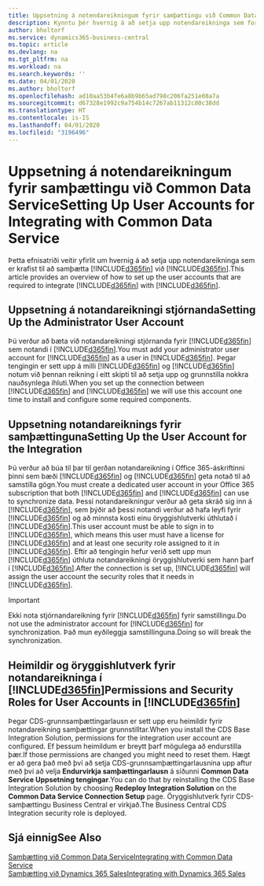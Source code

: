 ```yaml
---
title: Uppsetning á notendareikningum fyrir samþættingu við Common Data Service | Microsoft Docs
description: Kynntu þér hvernig á að setja upp notendareikninga sem forritin nota til að skiptast á gögnum og sem fólk notar til að fá aðgang að og samstilla gögn í forritunum.
author: bholtorf
ms.service: dynamics365-business-central
ms.topic: article
ms.devlang: na
ms.tgt_pltfrm: na
ms.workload: na
ms.search.keywords: ''
ms.date: 04/01/2020
ms.author: bholtorf
ms.openlocfilehash: ad10aa53b4fe6a8b9b65ad798c206fa251e08a7a
ms.sourcegitcommit: d67328e1992c9a754b14c7267ab11312c80c38dd
ms.translationtype: HT
ms.contentlocale: is-IS
ms.lasthandoff: 04/01/2020
ms.locfileid: "3196496"
---
```

# <a name="setting-up-user-accounts-for-integrating-with-common-data-service"></a><span data-ttu-id="c55d0-103">Uppsetning á notendareikningum fyrir samþættingu við Common Data Service</span><span class="sxs-lookup"><span data-stu-id="c55d0-103">Setting Up User Accounts for Integrating with Common Data Service</span></span>
<span data-ttu-id="c55d0-104">Þetta efnisatriði veitir yfirlit um hvernig á að setja upp notendareikninga sem er krafist til að samþætta [!INCLUDE[d365fin](includes/cds_long_md.md)] við [!INCLUDE[d365fin](includes/d365fin_md.md)].</span><span class="sxs-lookup"><span data-stu-id="c55d0-104">This article provides an overview of how to set up the user accounts that are required to integrate [!INCLUDE[d365fin](includes/cds_long_md.md)] with [!INCLUDE[d365fin](includes/d365fin_md.md)].</span></span>  

## <a name="setting-up-the-administrator-user-account"></a><span data-ttu-id="c55d0-105">Uppsetning á notandareikningi stjórnanda</span><span class="sxs-lookup"><span data-stu-id="c55d0-105">Setting Up the Administrator User Account</span></span>
<span data-ttu-id="c55d0-106">Þú verður að bæta við notandareikningi stjórnanda fyrir [!INCLUDE[d365fin](includes/d365fin_md.md)] sem notandi í [!INCLUDE[d365fin](includes/cds_long_md.md)].</span><span class="sxs-lookup"><span data-stu-id="c55d0-106">You must add your administrator user account for [!INCLUDE[d365fin](includes/d365fin_md.md)] as a user in [!INCLUDE[d365fin](includes/cds_long_md.md)].</span></span> <span data-ttu-id="c55d0-107">Þegar tengingin er sett upp á milli [!INCLUDE[d365fin](includes/d365fin_md.md)] og [!INCLUDE[d365fin](includes/cds_long_md.md)] notum við þennan reikning í eitt skipti til að setja upp og grunnstilla nokkra nauðsynlega íhluti.</span><span class="sxs-lookup"><span data-stu-id="c55d0-107">When you set up the connection between [!INCLUDE[d365fin](includes/d365fin_md.md)] and [!INCLUDE[d365fin](includes/cds_long_md.md)] we will use this account one time to install and configure some required components.</span></span> <!--Verify this-->

## <a name="setting-up-the-user-account-for-the-integration"></a><span data-ttu-id="c55d0-108">Uppsetning notandareiknings fyrir samþættinguna</span><span class="sxs-lookup"><span data-stu-id="c55d0-108">Setting Up the User Account for the Integration</span></span>
<span data-ttu-id="c55d0-109">Þú verður að búa til þar til gerðan notandareikning í Office 365-áskriftinni þinni sem bæði [!INCLUDE[d365fin](includes/d365fin_md.md)] og [!INCLUDE[d365fin](includes/cds_long_md.md)] geta notað til að samstilla gögn.</span><span class="sxs-lookup"><span data-stu-id="c55d0-109">You must create a dedicated user account in your Office 365 subscription that both [!INCLUDE[d365fin](includes/d365fin_md.md)] and [!INCLUDE[d365fin](includes/cds_long_md.md)] can use to synchronize data.</span></span> <span data-ttu-id="c55d0-110">Þessi notandareikningur verður að geta skráð sig inn á [!INCLUDE[d365fin](includes/cds_long_md.md)], sem þýðir að þessi notandi verður að hafa leyfi fyrir [!INCLUDE[d365fin](includes/cds_long_md.md)] og að minnsta kosti einu öryggishlutverki úthlutað í [!INCLUDE[d365fin](includes/cds_long_md.md)].</span><span class="sxs-lookup"><span data-stu-id="c55d0-110">This user account must be able to sign in to [!INCLUDE[d365fin](includes/cds_long_md.md)], which means this user must have a license for [!INCLUDE[d365fin](includes/cds_long_md.md)] and at least one security role assigned to it in [!INCLUDE[d365fin](includes/cds_long_md.md)].</span></span> <!--not sure that this applies as described [here](/dynamics365/customer-engagement/admin/create-users-assign-online-security-roles#create-a-user-account). For more information about how to create users in [!INCLUDE[d365fin](includes/cds_long_md.md)], see [Manage security, users, and teams](https://go.microsoft.com/fwlink/?LinkID=616518). --> <span data-ttu-id="c55d0-111">Eftir að tengingin hefur verið sett upp mun [!INCLUDE[d365fin](includes/d365fin_md.md)] úthluta notandareikningi öryggishlutverki sem hann þarf í [!INCLUDE[d365fin](includes/d365fin_md.md)].</span><span class="sxs-lookup"><span data-stu-id="c55d0-111">After the connection is set up, [!INCLUDE[d365fin](includes/d365fin_md.md)] will assign the user account the security roles that it needs in [!INCLUDE[d365fin](includes/d365fin_md.md)].</span></span>

<!--![Assisted setup guide showing place to enter synchronization user credentials](media/sync-user-setup.png "Visualization assisted setup wizard page showing place to enter synchronization user credentials")-->

> [!IMPORTANT]  
> <span data-ttu-id="c55d0-112">Ekki nota stjórnandareikning fyrir [!INCLUDE[d365fin](includes/cds_long_md.md)] fyrir samstillingu.</span><span class="sxs-lookup"><span data-stu-id="c55d0-112">Do not use the administrator account for [!INCLUDE[d365fin](includes/cds_long_md.md)] for synchronization.</span></span> <span data-ttu-id="c55d0-113">Það mun eyðileggja samstillinguna.</span><span class="sxs-lookup"><span data-stu-id="c55d0-113">Doing so will break the synchronization.</span></span>

## <a name="permissions-and-security-roles-for-user-accounts-in-d365fin"></a><span data-ttu-id="c55d0-114">Heimildir og öryggishlutverk fyrir notandareikninga í [!INCLUDE[d365fin](includes/cds_long_md.md)]</span><span class="sxs-lookup"><span data-stu-id="c55d0-114">Permissions and Security Roles for User Accounts in [!INCLUDE[d365fin](includes/cds_long_md.md)]</span></span>
<span data-ttu-id="c55d0-115">Þegar CDS-grunnsamþættingarlausn er sett upp eru heimildir fyrir notandareikning samþættingar grunnstilltar.</span><span class="sxs-lookup"><span data-stu-id="c55d0-115">When you install the CDS Base Integration Solution, permissions for the integration user account are configured.</span></span> <span data-ttu-id="c55d0-116">Ef þessum heimildum er breytt þarf mögulega að endurstilla þær.</span><span class="sxs-lookup"><span data-stu-id="c55d0-116">If those permissions are changed you might need to reset them.</span></span> <span data-ttu-id="c55d0-117">Hægt er að gera það með því að setja CDS-grunnsamþættingarlausnina upp aftur með því að velja **Endurvirkja samþættingarlausn** á síðunni **Common Data Service Uppsetning tengingar**.</span><span class="sxs-lookup"><span data-stu-id="c55d0-117">You can do that by reinstalling the CDS Base Integration Solution by choosing **Redeploy Integration Solution** on the **Common Data Service Connection Setup** page.</span></span> <span data-ttu-id="c55d0-118">Öryggishlutverk fyrir CDS-samþættingu Business Central er virkjað.</span><span class="sxs-lookup"><span data-stu-id="c55d0-118">The Business Central CDS Integration security role is deployed.</span></span>


<!--
The following tables list the minimum permissions for the user accounts in [!INCLUDE[d365fin](includes/cds_long_md.md)].

### Minimum Permissions for the Administrator
The following table displays the minimum permissions on each tab for each security role that is required for the administrator user.

##### Customization
|Security Role|Access Level|Dynamics NAV 2018 and Earlier|Business Central <br> October 2018|Business Central <br> April 2019|
|----|----|-----|----|----|
|Model Driven App|Global|||Read|
|Plugin Assembly|Global|Read|Read|Read|
|Plugin Type|Global|Read|Read|Read|
|Relationship|Global|||Read|
|SDK Message|Global|Read|Read|Read|
|SDK Message Proessing Step|Global|Read|Read|Read|
|SDK Message Proessing Step Image|Global|Read|Read|Read|
|System From|Global|||Write|

##### Custom Entities
|Security Role|Access Level|Dynamics NAV 2018 and Earlier|Business Central <br> October 2018|Business Central <br> April 2020|
|----|----|-----|----|----|
|Business Central Account Statistics|Global|Read|Read|Read|
|Business Central Connection|Global|Create, Read, Write, Delete|Create, Read, Write, Delete|Create, Read, Write, Delete|
|Post Configuration|Global|||Write|

#### Integration User
The following table displays the minimum permissions on each tab for each security role that is required for the integration user.

##### Core Records
|Security Role|Access Level|Dynamics NAV 2018 and Earlier|Business Central <br> October 2018|Business Central <br> April 2019|
|----|----|-----|----|----|
|Account|Global|Create, Read, Write, Append, Append To, Assign|Create, Read, Write, Append, Append To, Assign|Create, Read, Write, Append, Append To, Assign|
|Action Card|Global||Read|Read|
|Connection|Global|Read|Read|Read|
|Contact|Global|Create, Read, Write, Append, Append To|Create, Read, Write, Append, Append To|Create, Read, Write, Append, Append To|
|Note|Global|||Create, Read, Write, Delete Append, Assign|
|Opportunity|Global||Create, Read, Write, Append, Append To|Create, Read, Write, Append, Append To|
|Post|Global|||Create, Read, Append To|
|User Entity UI|User|Create, Read, Write|Create, Read, Write|Create, Read, Write|

##### Sales
|Security Role|Access Level|Dynamics NAV 2018 and Earlier|Business Central <br> October 2018|Business Central <br> April 2019|
|----|----|-----|----|----|
|Invoice|Global|Create, Read, Write, Append, Append To|Create, Read, Write, Append, Append To|Create, Read, Write, Append, Append To|
|Order|Global|Read, Write, Append To|Read, Write, Append To|Read, Write, Append, Append To, Assign|
|Product|Global|Create, Read, Write, Append, Append To|Create, Read, Write, Append, Append To|Create, Read, Write, Append, Append To|
|Property|Global|Read|Read|Read|
|Property Association|Global|Read|Read|Read|
|Property Option Set Item|Global|Read|Read|Read|
|Quote|Global|Read|Read|Read|

##### Service
|Security Role|Access Level|Dynamics NAV 2018 and Earlier|Business Central <br> October 2018|Business Central <br> April 2019|
|----|----|-----|----|----|
|Case|Global|Read|Read|Read|

##### Business Management
|Security Role|Access Level|Dynamics NAV 2018 and Earlier|Business Central <br> October 2018|Business Central <br> April 2019|
|----|----|-----|----|----|
|Currency|Global|Create, Read, Write|Create, Read, Write|Create, Read, Write|
|Organization|Global|Read, Write|Read, Write|Read, Write|
|Security Role|Global|||Read|
|User|Global|Create, Read, Write, Append, Append To|Create, Read, Write, Append, Append To|Create, Read, Write, Append, Append To|
|User Settings|Global|Create, Read, Write, Delete, Append To|Create, Read, Write, Delete, Append To|Create, Read, Write, Delete, Append To|
|Act on Behalf of Another User|Global|Yes|Yes|Yes|

##### Customization
|Security Role|Access Level|Dynamics NAV 2018 and Earlier|Business Central <br> October 2018|Business Central <br> April 2019|
|----|----|-----|----|----|
|Field|Global||Read|Read|
|Plug-in Assembly|Global|Read|Read|Read|
|Plug-in Type|Global|Read|Read|Read|
|SDK Message|Global|Read|Read|Read|
|SDK Message Processing Step|Global|Read|Read|Read|
|Web Resource|Global|Read|Read|Read|

##### Custom Entities
|Security Role|Access Level|Dynamics NAV 2018 and Earlier|Business Central <br> October 2018|Business Central <br> April 2019|
|----|----|-----|----|----|
|Dynamics 365 Business Central Account Statistics|Global|Create, Read, Write, Append To|Create, Read, Write, Append To|Create, Read, Write, Append To|
|Dynamics 365 Business Central Connection|Global|Read|Read|Read|

### Product Availability User
You can allow sales people to view inventory levels for the items they sell by granting them the permissions described in the following table.

##### Custom Entities
|Security Role|Access Level|Dynamics NAV 2018 and Earlier|Business Central <br> October 2018|Business Central <br> April 2019|
|----|----|-----|----|----|
|Dynamics 365 Business Central Account Statistics|Global|Create, Read, Write, Append To|Create, Read, Write, Append To|Create, Read, Write, Append To|
|Dynamics 365 Business Central Connection|Global|Read|Read|Read|

-->

## <a name="see-also"></a><span data-ttu-id="c55d0-119">Sjá einnig</span><span class="sxs-lookup"><span data-stu-id="c55d0-119">See Also</span></span>  
[<span data-ttu-id="c55d0-120">Samþætting við Common Data Service</span><span class="sxs-lookup"><span data-stu-id="c55d0-120">Integrating with Common Data Service</span></span>](admin-common-data-service.md)  
[<span data-ttu-id="c55d0-121">Samþætting við Dynamics 365 Sales</span><span class="sxs-lookup"><span data-stu-id="c55d0-121">Integrating with Dynamics 365 Sales</span></span>](admin-prepare-dynamics-365-for-sales-for-integration.md)  
